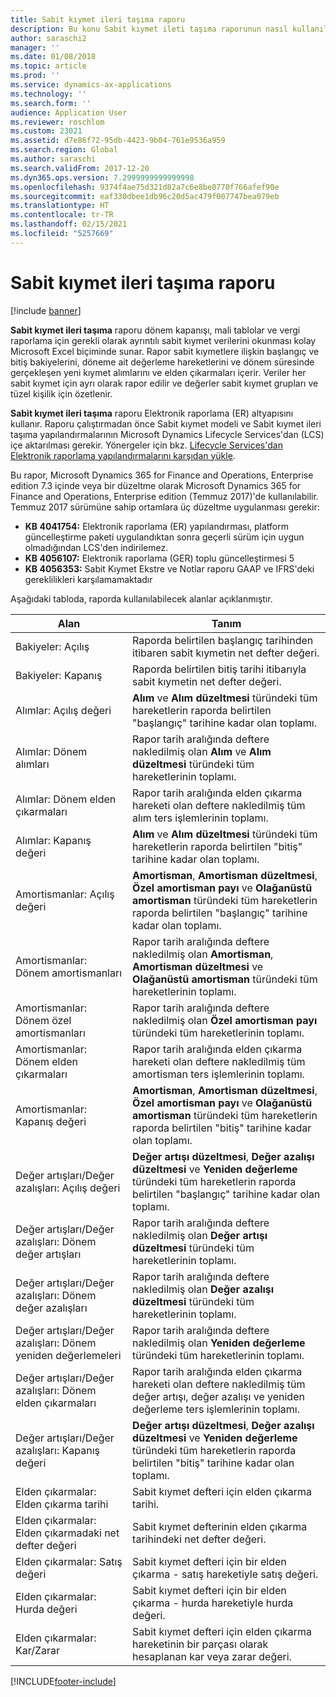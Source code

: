 ```yaml
---
title: Sabit kıymet ileri taşıma raporu
description: Bu konu Sabit kıymet ileti taşıma raporunun nasıl kullanıldığını açıklar.
author: saraschi2
manager: ''
ms.date: 01/08/2018
ms.topic: article
ms.prod: ''
ms.service: dynamics-ax-applications
ms.technology: ''
ms.search.form: ''
audience: Application User
ms.reviewer: roschlom
ms.custom: 23021
ms.assetid: d7e86f72-95db-4423-9b04-761e9536a959
ms.search.region: Global
ms.author: saraschi
ms.search.validFrom: 2017-12-20
ms.dyn365.ops.version: 7.2999999999999998
ms.openlocfilehash: 9374f4ae75d321d82a7c6e8be0770f766afef90e
ms.sourcegitcommit: eaf330dbee1db96c20d5ac479f007747bea079eb
ms.translationtype: HT
ms.contentlocale: tr-TR
ms.lasthandoff: 02/15/2021
ms.locfileid: "5257669"
---
```

# <a name="fixed-assets-roll-forward-report"></a>Sabit kıymet ileri taşıma raporu

[!include [banner](../includes/banner.md)]

**Sabit kıymet ileri taşıma** raporu dönem kapanışı, mali tablolar ve vergi raporlama için gerekli olarak ayrıntılı sabit kıymet verilerini okunması kolay Microsoft Excel biçiminde sunar. Rapor sabit kıymetlere ilişkin başlangıç ve bitiş bakiyelerini, döneme ait değerleme hareketlerini ve dönem süresinde gerçekleşen yeni kıymet alımlarını ve elden çıkarmaları içerir. Veriler her sabit kıymet için ayrı olarak rapor edilir ve değerler sabit kıymet grupları ve tüzel kişilik için özetlenir.

**Sabit kıymet ileri taşıma** raporu Elektronik raporlama (ER) altyapısını kullanır. Raporu çalıştırmadan önce Sabit kıymet modeli ve Sabit kıymet ileri taşıma yapılandırmalarının Microsoft Dynamics Lifecycle Services'dan (LCS) içe aktarılması gerekir. Yönergeler için bkz. [Lifecycle Services'dan Elektronik raporlama yapılandırmalarını karşıdan yükle](https://docs.microsoft.com/dynamics365/unified-operations/dev-itpro/analytics/download-electronic-reporting-configuration-lcs).

Bu rapor, Microsoft Dynamics 365 for Finance and Operations, Enterprise edition 7.3 içinde veya bir düzeltme olarak Microsoft Dynamics 365 for Finance and Operations, Enterprise edition (Temmuz 2017)'de kullanılabilir. Temmuz 2017 sürümüne sahip ortamlara üç düzeltme uygulanması gerekir:

- **KB 4041754:** Elektronik raporlama (ER) yapılandırması, platform güncelleştirme paketi uygulandıktan sonra geçerli sürüm için uygun olmadığından LCS'den indirilemez.
- **KB 4056107:** Elektronik raporlama (GER) toplu güncelleştirmesi 5
- **KB 4056353:** Sabit Kıymet Ekstre ve Notlar raporu GAAP ve IFRS'deki gereklilikleri karşılamamaktadır

Aşağıdaki tabloda, raporda kullanılabilecek alanlar açıklanmıştır.


|                    Alan                    |                                                                                                                                Tanım                                                                                                                                |
|---------------------------------------------|---------------------------------------------------------------------------------------------------------------------------------------------------------------------------------------------------------------------------------------------------------------------------|
|              Bakiyeler: Açılış              |                                                                                           Raporda belirtilen başlangıç tarihinden itibaren sabit kıymetin net defter değeri.                                                                                           |
|              Bakiyeler: Kapanış              |                                                                                            Raporda belirtilen bitiş tarihi itibarıyla sabit kıymetin net defter değeri.                                                                                            |
|         Alımlar: Açılış değeri         |                                                 <strong>Alım</strong> ve <strong>Alım düzeltmesi</strong> türündeki tüm hareketlerin raporda belirtilen "başlangıç" tarihine kadar olan toplamı.                                                  |
|      Alımlar: Dönem alımları      |                                                 Rapor tarih aralığında deftere nakledilmiş olan <strong>Alım</strong> ve <strong>Alım düzeltmesi</strong> türündeki tüm hareketlerinin toplamı.                                                  |
|       Alımlar: Dönem elden çıkarmaları        |                                                                        Rapor tarih aralığında elden çıkarma hareketi olan deftere nakledilmiş tüm alım ters işlemlerinin toplamı.                                                                        |
|         Alımlar: Kapanış değeri         |                                                  <strong>Alım</strong> ve <strong>Alım düzeltmesi</strong> türündeki tüm hareketlerin raporda belirtilen "bitiş" tarihine kadar olan toplamı.                                                   |
|        Amortismanlar: Açılış değeri         | <strong>Amortisman</strong>, <strong>Amortisman düzeltmesi</strong>, <strong>Özel amortisman payı</strong> ve <strong>Olağanüstü amortisman</strong> türündeki tüm hareketlerin raporda belirtilen "başlangıç" tarihine kadar olan toplamı. |
|     Amortismanlar: Dönem amortismanları     |                         Rapor tarih aralığında deftere nakledilmiş olan <strong>Amortisman</strong>, <strong>Amortisman düzeltmesi</strong> ve <strong>Olağanüstü amortisman</strong> türündeki tüm hareketlerinin toplamı.                          |
| Amortismanlar: Dönem özel amortismanları |                                                              Rapor tarih aralığında deftere nakledilmiş olan <strong>Özel amortisman payı</strong> türündeki tüm hareketlerinin toplamı.                                                               |
|       Amortismanlar: Dönem elden çıkarmaları       |                                                                       Rapor tarih aralığında elden çıkarma hareketi olan deftere nakledilmiş tüm amortisman ters işlemlerinin toplamı.                                                                        |
|        Amortismanlar: Kapanış değeri         |  <strong>Amortisman</strong>, <strong>Amortisman düzeltmesi</strong>, <strong>Özel amortisman payı</strong> ve <strong>Olağanüstü amortisman</strong> türündeki tüm hareketlerin raporda belirtilen "bitiş" tarihine kadar olan toplamı.  |
|    Değer artışları/Değer azalışları: Açılış değeri     |                              <strong>Değer artışı düzeltmesi</strong>, <strong>Değer azalışı düzeltmesi</strong> ve <strong>Yeniden değerleme</strong> türündeki tüm hareketlerin raporda belirtilen "başlangıç" tarihine kadar olan toplamı.                               |
|   Değer artışları/Değer azalışları: Dönem değer artışları   |                                                                    Rapor tarih aralığında deftere nakledilmiş olan <strong>Değer artışı düzeltmesi</strong> türündeki tüm hareketlerinin toplamı.                                                                    |
|  Değer artışları/Değer azalışları: Dönem değer azalışları  |                                                                   Rapor tarih aralığında deftere nakledilmiş olan <strong>Değer azalışı düzeltmesi</strong> türündeki tüm hareketlerinin toplamı.                                                                   |
| Değer artışları/Değer azalışları: Dönem yeniden değerlemeleri  |                                                                        Rapor tarih aralığında deftere nakledilmiş olan <strong>Yeniden değerleme</strong> türündeki tüm hareketlerinin toplamı.                                                                        |
|   Değer artışları/Değer azalışları: Dönem elden çıkarmaları   |                                                           Rapor tarih aralığında elden çıkarma hareketi olan deftere nakledilmiş tüm değer artışı, değer azalışı ve yeniden değerleme ters işlemlerinin toplamı.                                                           |
|    Değer artışları/Değer azalışları: Kapanış değeri     |                               <strong>Değer artışı düzeltmesi</strong>, <strong>Değer azalışı düzeltmesi</strong> ve <strong>Yeniden değerleme</strong> türündeki tüm hareketlerin raporda belirtilen "bitiş" tarihine kadar olan toplamı.                                |
|          Elden çıkarmalar: Elden çıkarma tarihi           |                                                                                                                Sabit kıymet defteri için elden çıkarma tarihi.                                                                                                                |
|    Elden çıkarmalar: Elden çıkarmadaki net defter değeri    |                                                                                                    Sabit kıymet defterinin elden çıkarma tarihindeki net defter değeri.                                                                                                    |
|            Elden çıkarmalar: Satış değeri            |                                                                                               Sabit kıymet defteri için bir elden çıkarma - satış hareketiyle satış değeri.                                                                                                |
|           Elden çıkarmalar: Hurda değeri            |                                                                                               Sabit kıymet defteri için bir elden çıkarma - hurda hareketiyle hurda değeri.                                                                                               |
|           Elden çıkarmalar: Kar/Zarar            |                                                                                 Sabit kıymet defteri için elden çıkarma hareketinin bir parçası olarak hesaplanan kar veya zarar değeri.                                                                                 |



[!INCLUDE[footer-include](../../includes/footer-banner.md)]